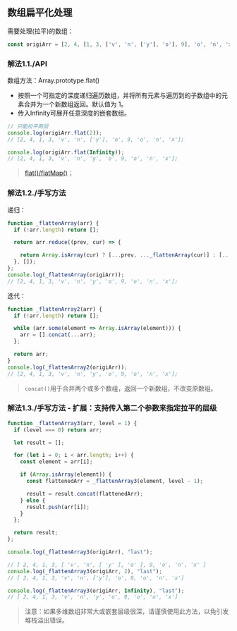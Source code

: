 ## 数组扁平化处理
需要处理(拉平)的数组：
```js
const origiArr = [2, 4, [1, 3, ['v', 'n', ['y'], 'o'], 9], 'o', 'n', 'x'];
```

### 解法1.1./API
数组方法：Array.prototype.flat()
* 按照一个可指定的深度递归遍历数组，并将所有元素与遍历到的子数组中的元素合并为一个新数组返回。默认值为 1。
* 传入Infinity可展开任意深度的嵌套数组。
```js
// 只能拉平两层
console.log(origiArr.flat(2)); 
// [2, 4, 1, 3, 'v', 'n', ['y'], 'o', 9, 'o', 'n', 'x'];

console.log(origiArr.flat(Infinity)); 
// [2, 4, 1, 3, 'v', 'n', 'y', 'o', 9, 'o', 'n', 'x'];
```

> [flat()/flatMap()](https://juejin.cn/post/7208765341409116216#heading-70)；


### 解法1.2./手写方法
递归：
```js 
function _flattenArray(arr) {
  if (!arr.length) return [];

  return arr.reduce((prev, cur) => {

    return Array.isArray(cur) ? [...prev, ..._flattenArray(cur)] : [...prev, cur];
  }, []);
};
console.log(_flattenArray(origiArr));
// [2, 4, 1, 3, 'v', 'n', 'y', 'o', 9, 'o', 'n', 'x'];
```

迭代：
```js
function _flattenArray2(arr) {
  if (!arr.length) return [];

  while (arr.some(element => Array.isArray(element))) {
    arr = [].concat(...arr);
  };

  return arr;
}
console.log(_flattenArray2(origiArr));
// [2, 4, 1, 3, 'v', 'n', 'y', 'o', 9, 'o', 'n', 'x'];
```
> `concat()`用于合并两个或多个数组，返回一个新数组，不改变原数组。

### 解法1.3./手写方法 - 扩展：支持传入第二个参数来指定拉平的层级
```js
function _flattenArray3(arr, level = 1) {
  if (level === 0) return arr;

  let result = [];

  for (let i = 0; i < arr.length; i++) {
    const element = arr[i];

    if (Array.isArray(element)) {
      const flattenedArr = _flattenArray3(element, level - 1);

      result = result.concat(flattenedArr);
    } else {
      result.push(arr[i]);
    }
  };

  return result;
};

console.log(_flattenArray3(origiArr), "last");

// [ 2, 4, 1, 3, [ 'v', 'n', [ 'y' ], 'o' ], 9, 'o', 'n', 'x' ]
console.log(_flattenArray3(origiArr, 2), "last");
// [ 2, 4, 1, 3, 'v', 'n', ['y'], 'o', 9, 'o', 'n', 'x']

console.log(_flattenArray3(origiArr, Infinity), "last");
// [ 2, 4, 1, 3, 'v', 'n', 'y', 'o', 9, 'o', 'n', 'x']
```
> 注意：如果多维数组非常大或嵌套层级很深，请谨慎使用此方法，以免引发堆栈溢出错误。
